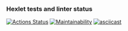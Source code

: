 ### Hexlet tests and linter status
[![Actions Status](https://github.com/chelninecz/frontend-project-44/actions/workflows/hexlet-check.yml/badge.svg)](https://github.com/chelninecz/frontend-project-44/actions)
[![Maintainability](https://api.codeclimate.com/v1/badges/7dba59053392875d431f/maintainability)](https://codeclimate.com/github/chelninecz/frontend-project-44/maintainability)
[![asciicast](https://asciinema.org/a/0hxUWAdBYjGppVVrHqhcIsn4Y.svg)](https://asciinema.org/a/0hxUWAdBYjGppVVrHqhcIsn4Y)